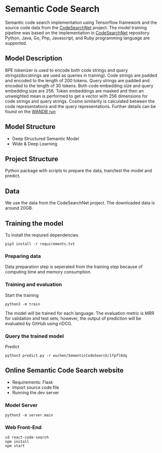 # Semantic Code Search
Semantic code search implementation using Tensorflow framework and the source code data from the [CodeSearchNet]() project. The model training pipeline was based on the implementation in [CodeSearchNet]() repository. Python, Java, Go, Php, Javascript, and Ruby programming language are supported.

## Model Description
BPE tokenizer is used to encode both code strings and query strings(docstrings are used as queries in training). Code strings are padded and encoded to the length of 200 tokens. Query strings are padded and encoded to the length of 30 tokens. Both code embedding size and query embedding size are 256. Token embeddings are masked and then an unweighted mean is performed to get a vector with 256 dimensions for code strings and query strings. Cosine similarity is calculated between the code representations and the query representations. Further details can be found on the [WANDB run]()

## Model Structure
- Deep Structured Semantic Model
- Wide & Deep Learning

## Project Structure
Python package with scripts to prepare the data, train/test the model and predict.

## Data
We use the data from the CodeSearchNet project. The downloaded data is around 20GB.

## Training the model
To install the reqiured dependencies
```
pip3 install -r requirements.txt
```
### Preparing data
Data preparation step is seperated from the training step because of computing time and memory consumption.

### Training and evaluation
Start the training
```
python3 -m train
```
The model will be trained for each language. The evaluation metric is MRR for validation and test sets, however, the output of prediction will be evaluated by GitHub using nDCG.

### Query the trained model
Predict
```
python3 predict.py -r wuchen/SemanticCodeSearch/1fpfl6dq
```

## Online Semantic Code Search website
- Requirements: Flask <!--, ElasticSearch -->
- Import source code file
- Running the dev server
### Model Server
```
python3 -m server.main
```
### Web Front-End
```
cd react-code-search
npm install
npm start
```
<!--
### ElasticSearch
Check index
```
curl -X GET 'http://localhost:9200/_cat/indices?v'
```
-->
